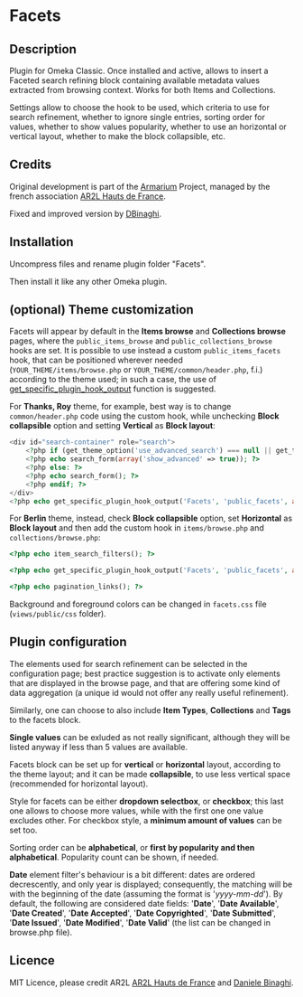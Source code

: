 # Facets

## Description

Plugin for Omeka Classic. Once installed and active, allows to insert a Faceted search refining block containing available metadata values extracted from browsing context. Works for both Items and Collections.

Settings allow to choose the hook to be used, which criteria to use for search refinement, whether to ignore single entries, sorting order for values, whether to show values popularity, whether to use an horizontal or vertical layout, whether to make the block collapsible, etc.

## Credits

Original development is part of the [Armarium](https://www.armarium-hautsdefrance.fr/) Project, managed by the french association [AR2L Hauts de France](http://www.ar2l-hdf.fr/).

Fixed and improved version by [DBinaghi](https://github.com/DBinaghi).

## Installation
Uncompress files and rename plugin folder "Facets".

Then install it like any other Omeka plugin.

## (optional) Theme customization

Facets will appear by default in the **Items browse** and **Collections browse** pages, where the `public_items_browse` and `public_collections_browse` hooks are set. It is possible to use instead a custom `public_items_facets` hook, that can be positioned wherever needed (`YOUR_THEME/items/browse.php` or `YOUR_THEME/common/header.php`, f.i.) according to the theme used; in such a case, the use of [get_specific_plugin_hook_output](http://omeka.readthedocs.io/en/latest/Reference/libraries/globals/get_specific_plugin_hook_output.html) function is suggested. 

For **Thanks, Roy** theme, for example, best way is to change `common/header.php` code using the custom hook, while unchecking **Block collapsible** option and setting **Vertical** as **Block layout**:
```php
<div id="search-container" role="search">
    <?php if (get_theme_option('use_advanced_search') === null || get_theme_option('use_advanced_search')): ?>
    <?php echo search_form(array('show_advanced' => true)); ?>
    <?php else: ?>
    <?php echo search_form(); ?>
    <?php endif; ?>
</div>
<?php echo get_specific_plugin_hook_output('Facets', 'public_facets', array('view' => $this)); ?>
```
For **Berlin** theme, instead, check **Block collapsible** option, set **Horizontal** as **Block layout** and then add the custom hook in `items/browse.php` and `collections/browse.php`:
```php
<?php echo item_search_filters(); ?>

<?php echo get_specific_plugin_hook_output('Facets', 'public_facets', array('view' => $this)); ?>

<?php echo pagination_links(); ?>
```

Background and foreground colors can be changed in `facets.css` file (`views/public/css` folder).

## Plugin configuration

The elements used for search refinement can be selected in the configuration page; best practice suggestion is to activate only elements that are displayed in the browse page, and that are offering some kind of data aggregation (a unique id would not offer any really useful refinement).

Similarly, one can choose to also include **Item Types**, **Collections** and **Tags** to the facets block.

**Single values** can be exluded as not really significant, although they will be listed anyway if less than 5 values are available.

Facets block can be set up for **vertical** or **horizontal** layout, according to the theme layout; and it can be made **collapsible**, to use less vertical space (recommended for horizontal layout).

Style for facets can be either **dropdown selectbox**, or **checkbox**; this last one allows to choose more values, while with the first one one value excludes other. For checkbox style, a **minimum amount of values** can be set too.

Sorting order can be **alphabetical**, or **first by popularity and then alphabetical**. Popularity count can be shown, if needed.

**Date** element filter's behaviour is a bit different: dates are ordered decrescently, and only year is displayed; consequently, the matching will be with the beginning of the date (assuming the format is '_yyyy-mm-dd_'). By default, the following are considered date fields: '**Date**', '**Date Available**', '**Date Created**', '**Date Accepted**', '**Date Copyrighted**', '**Date Submitted**', '**Date Issued**', '**Date Modified**', '**Date Valid**' (the list can be changed in browse.php file).

## Licence
MIT Licence, please credit AR2L [AR2L Hauts de France](http://www.ar2l-hdf.fr/) and [Daniele Binaghi](https://github.com/DBinaghi).
